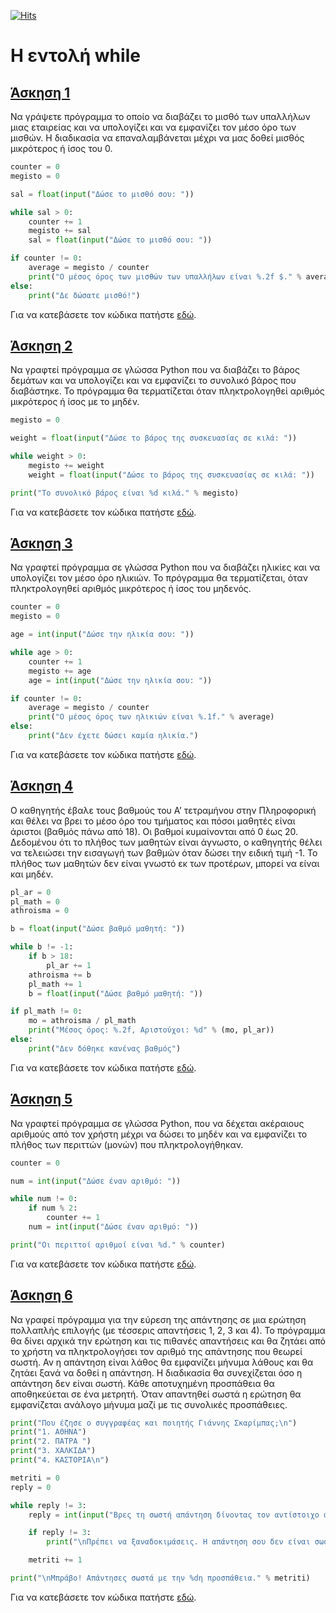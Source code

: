 [![Hits](https://hits.seeyoufarm.com/api/count/incr/badge.svg?url=https%3A%2F%2Fgithub.com%2FEffie375%2FTPTE_PLR&count_bg=%2379C83D&title_bg=%23555555&icon=&icon_color=%23E7E7E7&title=hits&edge_flat=false)](https://hits.seeyoufarm.com)

# Η εντολή while

## [Άσκηση 1](../source/while_exercise_1.py)

Να γράψετε πρόγραμμα το οποίο να διαβάζει το μισθό των υπαλλήλων μιας εταιρείας και να υπολογίζει και να εμφανίζει τον μέσο όρο των μισθών. Η διαδικασία να επαναλαμβάνεται μέχρι να μας δοθεί μισθός μικρότερος ή ίσος του 0.

```python
counter = 0
megisto = 0

sal = float(input("Δώσε το μισθό σου: "))

while sal > 0:
    counter += 1
    megisto += sal
    sal = float(input("Δώσε το μισθό σου: "))

if counter != 0:
    average = megisto / counter
    print("Ο μέσος όρος των μισθών των υπαλλήλων είναι %.2f $." % average)
else:
    print("Δε δώσατε μισθό!")
```

Για να κατεβάσετε τον κώδικα πατήστε [εδώ](../source/while_exercise_1.py).

## [Άσκηση 2](../source/while_exercise_2.py)

Να γραφτεί πρόγραμμα σε γλώσσα Python που να διαβάζει το βάρος δεμάτων και να υπολογίζει και να εμφανίζει το συνολικό βάρος που διαβάστηκε. Το πρόγραμμα θα τερματίζεται όταν πληκτρολογηθεί αριθμός μικρότερος ή ίσος με το μηδέν.

```python
megisto = 0

weight = float(input("Δώσε το βάρος της συσκευασίας σε κιλά: "))

while weight > 0:
    megisto += weight
    weight = float(input("Δώσε το βάρος της συσκευασίας σε κιλά: "))

print("Το συνολικό βάρος είναι %d κιλά." % megisto)
```

Για να κατεβάσετε τον κώδικα πατήστε [εδώ](../source/while_exercise_2.py).

## [Άσκηση 3](../source/while_exercise_3.py)

Να γραφτεί πρόγραμμα σε γλώσσα Python που να διαβάζει ηλικίες και να υπολογίζει τον μέσο όρο ηλικιών. Το πρόγραμμα θα τερματίζεται, όταν πληκτρολογηθεί αριθμός μικρότερος ή ίσος του μηδενός.

```python
counter = 0
megisto = 0

age = int(input("Δώσε την ηλικία σου: "))

while age > 0:
    counter += 1
    megisto += age
    age = int(input("Δώσε την ηλικία σου: "))

if counter != 0:
    average = megisto / counter
    print("Ο μέσος όρος των ηλικιών είναι %.1f." % average)
else:
    print("Δεν έχετε δώσει καμία ηλικία.")
```

Για να κατεβάσετε τον κώδικα πατήστε [εδώ](../source/while_exercise_3.py).

## [Άσκηση 4](../source/while_exercise_4.py)

Ο καθηγητής έβαλε τους βαθμούς του Α’ τετραμήνου στην Πληροφορική και θέλει να βρει το μέσο όρο του τμήματος και πόσοι μαθητές είναι άριστοι (βαθμός πάνω από 18). Οι βαθμοί κυμαίνονται από 0 έως 20. Δεδομένου ότι το πλήθος των μαθητών είναι άγνωστο, ο καθηγητής θέλει να τελειώσει την εισαγωγή των βαθμών όταν δώσει την ειδική τιμή -1. Το πλήθος των μαθητών δεν είναι γνωστό εκ των προτέρων, μπορεί να είναι και μηδέν.

```python
pl_ar = 0
pl_math = 0
athroisma = 0

b = float(input("Δώσε βαθμό μαθητή: "))

while b != -1:
    if b > 18:
        pl_ar += 1
    athroisma += b
    pl_math += 1
    b = float(input("Δώσε βαθμό μαθητή: "))

if pl_math != 0:
    mo = athroisma / pl_math
    print("Μέσος όρος: %.2f, Αριστούχοι: %d" % (mo, pl_ar))
else:
    print("Δεν δόθηκε κανένας βαθμός")
```

Για να κατεβάσετε τον κώδικα πατήστε [εδώ](../source/while_exercise_4.py).

## [Άσκηση 5](../source/while_exercise_5.py)

Να γραφτεί πρόγραμμα σε γλώσσα Python, που να δέχεται ακέραιους αριθμούς από τον χρήστη μέχρι να δώσει το μηδέν και να εμφανίζει το πλήθος των περιττών (μονών) που πληκτρολογήθηκαν.

```python
counter = 0

num = int(input("Δώσε έναν αριθμό: "))

while num != 0:
    if num % 2:
        counter += 1
    num = int(input("Δώσε έναν αριθμό: "))

print("Οι περιττοί αριθμοί είναι %d." % counter)
```

Για να κατεβάσετε τον κώδικα πατήστε [εδώ](../source/while_exercise_5.py).

## [Άσκηση 6](../source/while_exercise_6.py)

Να γραφεί πρόγραμμα για την εύρεση της απάντησης σε μια ερώτηση πολλαπλής επιλογής (με τέσσερις απαντήσεις 1, 2, 3 και 4). Το πρόγραμμα θα δίνει αρχικά την ερώτηση και τις πιθανές απαντήσεις και θα ζητάει από το χρήστη να πληκτρολογήσει τον αριθμό της απάντησης που θεωρεί σωστή. Αν η απάντηση είναι λάθος θα εμφανίζει μήνυμα λάθους και θα ζητάει ξανά να δοθεί η απάντηση. Η διαδικασία θα συνεχίζεται όσο η απάντηση δεν είναι σωστή. Κάθε αποτυχημένη προσπάθεια θα αποθηκεύεται σε ένα μετρητή. Όταν απαντηθεί σωστά η ερώτηση θα εμφανίζεται ανάλογο μήνυμα μαζί με τις συνολικές προσπάθειες.

```python
print("Που έζησε ο συγγραφέας και ποιητής Γιάννης Σκαρίμπας;\n")
print("1. ΑΘΗΝΑ")
print("2. ΠΑΤΡΑ ")
print("3. ΧΑΛΚΙΔΑ")
print("4. ΚΑΣΤΟΡΙΑ\n")

metriti = 0
reply = 0

while reply != 3:
    reply = int(input("Βρες τη σωστή απάντηση δίνοντας τον αντίστοιχο αριθμό που συνοδεύει τις πιθανές απαντήσεις: "))

    if reply != 3:
        print("\nΠρέπει να ξαναδοκιμάσεις. Η απάντηση σου δεν είναι σωστή.\n")

    metriti += 1

print("\nMπράβο! Απάντησες σωστά με την %dη προσπάθεια." % metriti)
```

Για να κατεβάσετε τον κώδικα πατήστε [εδώ](../source/while_exercise_6.py).
